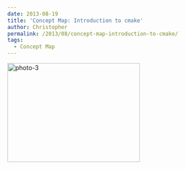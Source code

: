 ```yaml
---
date: 2013-08-19
title: 'Concept Map: Introduction to cmake'
author: Christopher
permalink: /2013/08/concept-map-introduction-to-cmake/
tags:
  - Concept Map
---
```

[<img class="alignnone size-medium wp-image-3944" alt="photo-3" src="http://teaching.software-carpentry.org/wp-content/uploads/2013/08/photo-3-e1376920271950-300x224.jpg" width="300" height="224" />][1]

 [1]: http://teaching.software-carpentry.org/wp-content/uploads/2013/08/photo-3-e1376920271950.jpg
